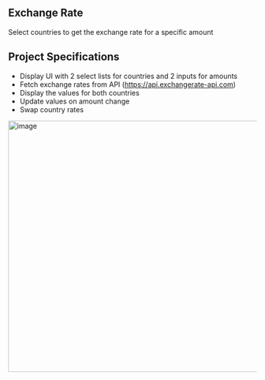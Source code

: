 ## Exchange Rate

Select countries to get the exchange rate for a specific amount

## Project Specifications

- Display UI with 2 select lists for countries and 2 inputs for amounts
- Fetch exchange rates from API (https://api.exchangerate-api.com)
- Display the values for both countries
- Update values on amount change
- Swap country rates

<img width="509" alt="image" src="https://github.com/rinkiikundu/Exchange-rate/assets/114035567/50669b9e-d73d-4228-9c28-13c9809d6a32">

